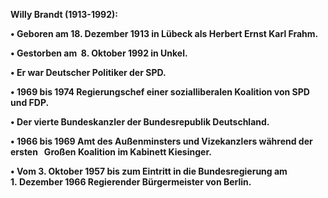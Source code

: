 

**Willy Brandt (1913-1992):**

  

**• Geboren am 18. Dezember 1913 in Lübeck als Herbert Ernst Karl Frahm.**

  

**• Gestorben am  8. Oktober 1992 in Unkel.**

  

**• Er war Deutscher Politiker der SPD.**

  

**• 1969 bis 1974 Regierungschef einer sozialliberalen Koalition von SPD und FDP.**

  

**• Der vierte Bundeskanzler der Bundesrepublik Deutschland.**

  

**• 1966 bis 1969 Amt des Außenminsters und Vizekanzlers während der ersten   Großen Koalition im Kabinett Kiesinger.**

  

**• Vom 3. Oktober 1957 bis zum Eintritt in die Bundesregierung am 1. Dezember 1966 Regierender Bürgermeister von Berlin.**